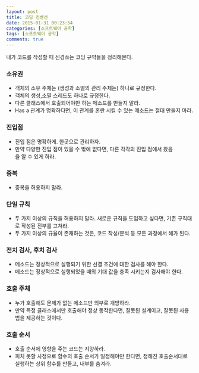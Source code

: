 ```yaml
---
layout: post
title: 코딩 컨벤션
date: 2015-01-31 00:23:54
categories: [소프트웨어 공학]
tags: [소프트웨어 공학]
comments: true
---
```

내가 코드를 작성할 때 신경쓰는 코딩 규약들을 정리해본다.

### 소유권
* 객체의 소유 주체는 (생성과 소멸의 관리 주체는) 하나로 규정한다.
* 객체의 생성,소멸 스레드도 하나로 규정한다.
* 다른 클래스에서 호출되어야만 하는 메소드를 만들지 말라.
* Has a 관계가 명확하다면, 이 관계를 혼란 시킬 수 있는 메소드는 절대 만들지 마라.

### 진입점
* 진입 점은 명확하게. 한곳으로 관리하자. 
* 만약 다양한 진입 점이 있을 수 밖에 없다면, 다른 각각의 진입 점에서 왔음을 알 수 있게 하라.

### 중복
* 중복을 허용하지 말라.

### 단일 규칙
* 두 가지 이상의 규칙을 허용하지 말라. 새로운 규칙을 도입하고 싶다면, 기존 규칙대로 작성된 전부를 고쳐라.
* 두 가지 이상의 규율이 존재하는 것은, 코드 작성/분석 등 모든 과정에서 해가 된다.

### 전치 검사, 후치 검사
* 메소드는 정상적으로 실행되기 위한 선결 조건에 대한 검사를 해야 한다.
* 메소드는 정상적으로 실행되었을 때의 기대 값을 충족 시키는지 검사해야 한다.

### 호출 주체
* 누가 호출해도 문제가 없는 메소드만 외부로 개방하라.
* 만약 특정 클래스에서만 호출해야 정상 동작한다면, 잘못된 설계이고, 잘못된 사용법을 제공하는 것이다.

### 호출 순서
* 호출 순서에 영향을 주는 코드는 지양하라.
* 피치 못할 사정으로 함수의 호출 순서가 일정해야만 한다면, 정해진 호출순서대로 실행하는 상위 함수를 만들고, 내부를 숨겨라.